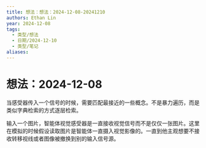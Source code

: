 ```yaml
---
title: 想法：想法：2024-12-08-20241210
authors: Ethan Lin
year: 2024-12-08
tags:
  - 类型/想法
  - 日期/2024-12-10
  - 类型/笔记
aliases:
---
```










# 想法：2024-12-08





当感受器传入一个信号的时候，需要匹配最接近的一些概念。不是暴力遍历，而是类似字典检索的方式逐层检索。


输入一个图片，智能体视觉感受器是一直接收视觉信号而不是仅仅一张图片。这里在模拟的时候假设读取图片是智能体一直摄入视觉影像的。一直到他主观想要不接收转移视线或者图像被撤换到别的输入信号源。
